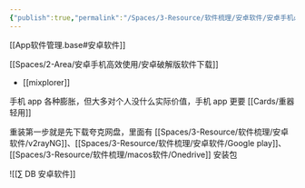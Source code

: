 ```yaml
---
{"publish":true,"permalink":"/Spaces/3-Resource/软件梳理/安卓软件/安卓手机必备软件.md","aliases":"Android 必备应用","title":"安卓手机必备软件","created":"2022-06-09","modified":"2023-03-14","published":"2025-07-11T16:16:56.329+08:00","cssclasses":""}
---
```



[[App软件管理.base#安卓软件]]

[[Spaces/2-Area/安卓手机高效使用/安卓破解版软件下载]]

- [[mixplorer]]


手机 app 各种膨胀，但大多对个人没什么实际价值，手机 app 更要 [[Cards/重器轻用]]

重装第一步就是先下载夸克网盘，里面有 [[Spaces/3-Resource/软件梳理/安卓软件/v2rayNG]]、[[Spaces/3-Resource/软件梳理/安卓软件/Google play]]、[[Spaces/3-Resource/软件梳理/macos软件/Onedrive]] 安装包

![[∑ DB 安卓软件]]